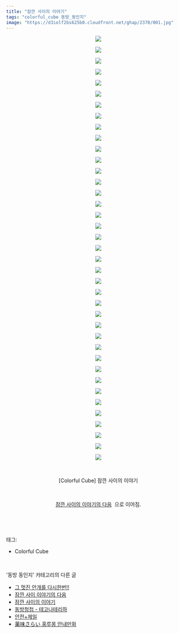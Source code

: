 ```yaml
---
title: "잠깐 사이의 이야기"
tags: "colorful_cube 동방_동인지"
image: "https://d3iolf2bs625b0.cloudfront.net/ghap/2370/001.jpg"
---
```

<div class="article">
<p style="text-align: center; clear: none; float: none;"><img src="{{ site.imgserver3 }}/ghap/2370/001.jpg"/></p>
<p style="text-align: center; clear: none; float: none;"><img src="{{ site.imgserver3 }}/ghap/2370/002.jpg"/></p>
<p style="text-align: center; clear: none; float: none;"><img src="{{ site.imgserver3 }}/ghap/2370/003.jpg"/></p>
<p style="text-align: center; clear: none; float: none;"><img src="{{ site.imgserver3 }}/ghap/2370/004.jpg"/></p>
<p style="text-align: center; clear: none; float: none;"><img src="{{ site.imgserver3 }}/ghap/2370/005.jpg"/></p>
<p style="text-align: center; clear: none; float: none;"><img src="{{ site.imgserver3 }}/ghap/2370/006.jpg"/></p>
<p style="text-align: center; clear: none; float: none;"><img src="{{ site.imgserver3 }}/ghap/2370/007.jpg"/></p>
<p style="text-align: center; clear: none; float: none;"><img src="{{ site.imgserver3 }}/ghap/2370/008.jpg"/></p>
<p style="text-align: center; clear: none; float: none;"><img src="{{ site.imgserver3 }}/ghap/2370/009.jpg"/></p>
<p style="text-align: center; clear: none; float: none;"><img src="{{ site.imgserver3 }}/ghap/2370/010.jpg"/></p>
<p style="text-align: center; clear: none; float: none;"><img src="{{ site.imgserver3 }}/ghap/2370/011.jpg"/></p>
<p style="text-align: center; clear: none; float: none;"><img src="{{ site.imgserver3 }}/ghap/2370/012.jpg"/></p>
<p style="text-align: center; clear: none; float: none;"><img src="{{ site.imgserver3 }}/ghap/2370/013.jpg"/></p>
<p style="text-align: center; clear: none; float: none;"><img src="{{ site.imgserver3 }}/ghap/2370/014.jpg"/></p>
<p style="text-align: center; clear: none; float: none;"><img src="{{ site.imgserver3 }}/ghap/2370/015.jpg"/></p>
<p style="text-align: center; clear: none; float: none;"><img src="{{ site.imgserver3 }}/ghap/2370/016.jpg"/></p>
<p style="text-align: center; clear: none; float: none;"><img src="{{ site.imgserver3 }}/ghap/2370/017.jpg"/></p>
<p style="text-align: center; clear: none; float: none;"><img src="{{ site.imgserver3 }}/ghap/2370/018.jpg"/></p>
<p style="text-align: center; clear: none; float: none;"><img src="{{ site.imgserver3 }}/ghap/2370/019.jpg"/></p>
<p style="text-align: center; clear: none; float: none;"><img src="{{ site.imgserver3 }}/ghap/2370/020.jpg"/></p>
<p style="text-align: center; clear: none; float: none;"><img src="{{ site.imgserver3 }}/ghap/2370/021.jpg"/></p>
<p style="text-align: center; clear: none; float: none;"><img src="{{ site.imgserver3 }}/ghap/2370/022.jpg"/></p>
<p style="text-align: center; clear: none; float: none;"><img src="{{ site.imgserver3 }}/ghap/2370/023.jpg"/></p>
<p style="text-align: center; clear: none; float: none;"><img src="{{ site.imgserver3 }}/ghap/2370/024.jpg"/></p>
<p style="text-align: center; clear: none; float: none;"><img src="{{ site.imgserver3 }}/ghap/2370/025.jpg"/></p>
<p style="text-align: center; clear: none; float: none;"><img src="{{ site.imgserver3 }}/ghap/2370/026.jpg"/></p>
<p style="text-align: center; clear: none; float: none;"><img src="{{ site.imgserver3 }}/ghap/2370/027.jpg"/></p>
<p style="text-align: center; clear: none; float: none;"><img src="{{ site.imgserver3 }}/ghap/2370/028.jpg"/></p>
<p style="text-align: center; clear: none; float: none;"><img src="{{ site.imgserver3 }}/ghap/2370/029.jpg"/></p>
<p style="text-align: center; clear: none; float: none;"><img src="{{ site.imgserver3 }}/ghap/2370/030.jpg"/></p>
<p style="text-align: center; clear: none; float: none;"><img src="{{ site.imgserver3 }}/ghap/2370/031.jpg"/></p>
<p style="text-align: center; clear: none; float: none;"><img src="{{ site.imgserver3 }}/ghap/2370/032.jpg"/></p>
<p style="text-align: center; clear: none; float: none;"><img src="{{ site.imgserver3 }}/ghap/2370/033.jpg"/></p>
<p style="text-align: center; clear: none; float: none;"><img src="{{ site.imgserver3 }}/ghap/2370/034.jpg"/></p>
<p style="text-align: center; clear: none; float: none;"><img src="{{ site.imgserver3 }}/ghap/2370/035.jpg"/></p>
<p style="text-align: center; clear: none; float: none;"><img src="{{ site.imgserver3 }}/ghap/2370/036.jpg"/></p>
<p style="text-align: center; clear: none; float: none;"><img src="{{ site.imgserver3 }}/ghap/2370/037.jpg"/></p>
<p style="text-align: center; clear: none; float: none;"><img src="{{ site.imgserver3 }}/ghap/2370/038.jpg"/></p>
<p style="text-align: center; clear: none; float: none;"><img src="{{ site.imgserver3 }}/ghap/2370/039.jpg"/></p>
<p style="text-align: center; clear: none; float: none;"><br/></p>
<p style="text-align: center; clear: none; float: none;">[Colorful Cube] 잠깐 사이의 이야기</p>
<p style="text-align: center; clear: none; float: none;"><br/></p>
<p style="text-align: center; clear: none; float: none;"><a class="tx-link" href="http://ghaptouhou.tistory.com/2371" target="_blank">잠깐 사이의 이야기의 다음</a>  으로 이어짐.</p>
<p><br/></p>
</div><br/>
<div class="tagTrail">
<p>태그: </p>
<ul>
<li>Colorful Cube</li>
</ul>
</div><br/>
<div class="another">
<p>'동방 동인지' 카테고리의 다른 글</p>
<ul>
<li><a href="/ghap_2372">그 멋진 안개를 다시한번!!</a></li>
<li><a href="/ghap_2371">잠깐 사이 이야기의 다음</a></li>
<li><a href="/ghap_2370">잠깐 사이의 이야기</a></li>
<li><a href="/ghap_2368">동방청첩 - 테고나테리하</a></li>
<li><a href="/ghap_2367">안전+제일</a></li>
<li><a href="/ghap_2366">薬味さらい 홍루몽 안내만화</a></li>
</ul>
</div><br/>
<div class="cb_module cb_fluid">
<div class="cb_wrt cb_profile">
</div><!-- commentList close -->
</div><br/>
